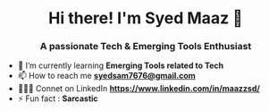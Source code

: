 <h1 align="center">Hi there! I'm Syed Maaz 👋</h1>
<h3 align="center">A passionate Tech & Emerging Tools Enthusiast</h3>


- 🌱 I’m currently learning **Emerging Tools related to Tech**
- 📫 How to reach me **syedsam7676@gmail.com**
- 🧑🏼‍💻 Connet on LinkedIn **https://www.linkedin.com/in/maazzsd/**
- ⚡ Fun fact : **Sarcastic**

